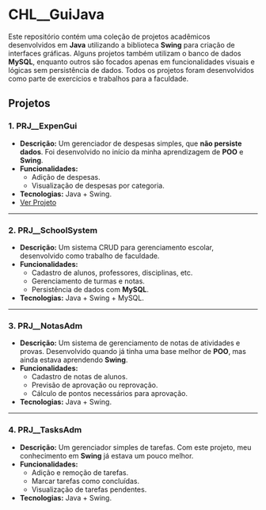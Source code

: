 # CHL__GuiJava

Este repositório contém uma coleção de projetos acadêmicos desenvolvidos em **Java** utilizando a biblioteca **Swing** para criação de interfaces gráficas. Alguns projetos também utilizam o banco de dados **MySQL**, enquanto outros são focados apenas em funcionalidades visuais e lógicas sem persistência de dados. Todos os projetos foram desenvolvidos como parte de exercícios e trabalhos para a faculdade.

## Projetos

### 1. PRJ__ExpenGui
- **Descrição:** Um gerenciador de despesas simples, que **não persiste dados**. Foi desenvolvido no início da minha aprendizagem de **POO** e **Swing**.
- **Funcionalidades:**
  - Adição de despesas.
  - Visualização de despesas por categoria.
- **Tecnologias:** Java + Swing.
- [Ver Projeto](PRJ__ExpenGui/)
---
### 2. PRJ__SchoolSystem
- **Descrição:** Um sistema CRUD para gerenciamento escolar, desenvolvido como trabalho de faculdade.
- **Funcionalidades:**
  - Cadastro de alunos, professores, disciplinas, etc.
  - Gerenciamento de turmas e notas.
  - Persistência de dados com **MySQL**.
- **Tecnologias:** Java + Swing + MySQL.
---
### 3. PRJ__NotasAdm
- **Descrição:** Um sistema de gerenciamento de notas de atividades e provas. Desenvolvido quando já tinha uma base melhor de **POO**, mas ainda estava aprendendo **Swing**.
- **Funcionalidades:**
  - Cadastro de notas de alunos.
  - Previsão de aprovação ou reprovação.
  - Cálculo de pontos necessários para aprovação.
- **Tecnologias:** Java + Swing.
---
### 4. PRJ__TasksAdm
- **Descrição:** Um gerenciador simples de tarefas. Com este projeto, meu conhecimento em **Swing** já estava um pouco melhor.
- **Funcionalidades:**
  - Adição e remoção de tarefas.
  - Marcar tarefas como concluídas.
  - Visualização de tarefas pendentes.
- **Tecnologias:** Java + Swing.


